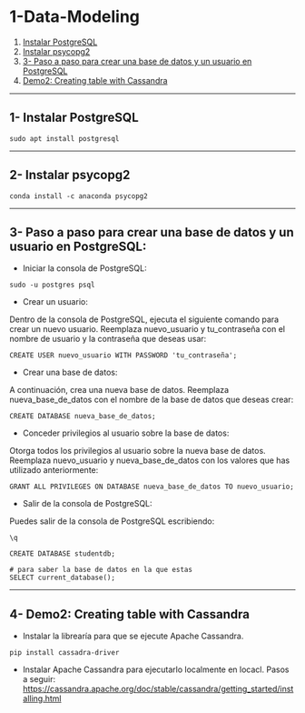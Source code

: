 # 1-Data-Modeling

1. [Instalar PostgreSQL](#schema1)
2. [Instalar psycopg2](#schema2)
3. [3- Paso a paso para crear una base de datos y un usuario en PostgreSQL](#schema3)
4. [Demo2: Creating table with Cassandra](#schema4)


<hr>

<a name="schema1"></a>

## 1- Instalar PostgreSQL

```
sudo apt install postgresql

```
<hr>

<a name="schema2"></a>

## 2- Instalar psycopg2
```
conda install -c anaconda psycopg2
```

<hr>

<a name="schema3"></a>

## 3- Paso a paso para crear una base de datos y un usuario en PostgreSQL:

- Iniciar la consola de PostgreSQL:

```
sudo -u postgres psql
```

- Crear un usuario:

Dentro de la consola de PostgreSQL, ejecuta el siguiente comando para crear un nuevo usuario. 
Reemplaza nuevo_usuario y tu_contraseña con el nombre de usuario y la contraseña que deseas usar:
```
CREATE USER nuevo_usuario WITH PASSWORD 'tu_contraseña';
```

- Crear una base de datos:

A continuación, crea una nueva base de datos. Reemplaza nueva_base_de_datos con el nombre de la base de datos 
que deseas crear:
```
CREATE DATABASE nueva_base_de_datos;
```

- Conceder privilegios al usuario sobre la base de datos:

Otorga todos los privilegios al usuario sobre la nueva base de datos. 
Reemplaza nuevo_usuario y nueva_base_de_datos con los valores que has utilizado anteriormente:

```
GRANT ALL PRIVILEGES ON DATABASE nueva_base_de_datos TO nuevo_usuario;
```

- Salir de la consola de PostgreSQL:

Puedes salir de la consola de PostgreSQL escribiendo:
```
\q
```




```
CREATE DATABASE studentdb;

# para saber la base de datos en la que estas
SELECT current_database();
```



<hr>

<a name="schema4"></a>

## 4- Demo2: Creating table with Cassandra

- Instalar la librearía para que se ejecute Apache Cassandra.
```
pip install cassadra-driver
```
- Instalar Apache Cassandra para ejecutarlo localmente en locacl. 
Pasos a seguir: https://cassandra.apache.org/doc/stable/cassandra/getting_started/installing.html























